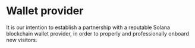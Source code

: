 # Wallet provider

It is our intention to establish a partnership with a reputable Solana blockchain wallet provider, in order to properly and professionally onboard new visitors.
